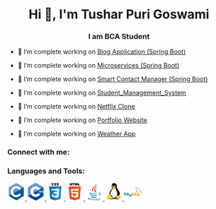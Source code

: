<h1 align="center">Hi 👋, I'm Tushar Puri Goswami</h1>
<h3 align="center">I am BCA Student</h3>

- 🔭 I’m complete working on [Blog Application (Spring Boot)]([https://drive.google.com/file/d/1V3r4v1QukkaEidQI1oW1r3zfd3onkBx_/view?usp=sharing](https://drive.google.com/drive/folders/1PPoHqK2WOCt00vqZmncQHI19fHU8wNdX?usp=sharing))
  
- 🔭 I’m complete working on [Microservices (Spring Boot)]([https://drive.google.com/file/d/1V3r4v1QukkaEidQI1oW1r3zfd3onkBx_/view?usp=sharing](https://drive.google.com/drive/folders/1Azy9FB1lGUn6b1CfzdMYay33dP50AY2V?usp=sharing))
  
- 🔭 I’m complete working on [Smart Contact Manager (Spring Boot)](https://drive.google.com/file/d/1V3r4v1QukkaEidQI1oW1r3zfd3onkBx_/view?usp=sharing)
- 🔭 I’m complete working on [Student_Management_System](https://drive.google.com/drive/folders/1XlzokcMZv5JZzCR_GXBW5M9v5wFTMuNu?usp=sharing)
- 🔭 I’m complete working on [Netflix Clone](https://drive.google.com/drive/folders/1KhXTF1ETKFsh3nZKy9Fxqe5BXT4hpZJl?usp=drive_link)
- 🔭 I’m complete working on [Portfolio Website](https://drive.google.com/file/d/1WX5triVql0JxL3QNBspAPm6SPWRbj9Hr/view?usp=sharing)
- 🔭 I’m complete working on [Weather App](https://drive.google.com/file/d/1drUSEHaJbNjO2WIr2ZEyyjL2qZL1Ub3B/view?usp=sharing)


<h3 align="left">Connect with me:</h3>
<p align="left">
</p>

<h3 align="left">Languages and Tools:</h3>
<p align="left"> <a href="https://www.cprogramming.com/" target="_blank" rel="noreferrer"> <img src="https://raw.githubusercontent.com/devicons/devicon/master/icons/c/c-original.svg" alt="c" width="40" height="40"/> </a> <a href="https://www.w3schools.com/cpp/" target="_blank" rel="noreferrer"> <img src="https://raw.githubusercontent.com/devicons/devicon/master/icons/cplusplus/cplusplus-original.svg" alt="cplusplus" width="40" height="40"/> </a> <a href="https://www.w3schools.com/css/" target="_blank" rel="noreferrer"> <img src="https://raw.githubusercontent.com/devicons/devicon/master/icons/css3/css3-original-wordmark.svg" alt="css3" width="40" height="40"/> </a> <a href="https://www.w3.org/html/" target="_blank" rel="noreferrer"> <img src="https://raw.githubusercontent.com/devicons/devicon/master/icons/html5/html5-original-wordmark.svg" alt="html5" width="40" height="40"/> </a> <a href="https://www.java.com" target="_blank" rel="noreferrer"> <img src="https://raw.githubusercontent.com/devicons/devicon/master/icons/java/java-original.svg" alt="java" width="40" height="40"/> </a> <a href="https://www.linux.org/" target="_blank" rel="noreferrer"> <img src="https://raw.githubusercontent.com/devicons/devicon/master/icons/linux/linux-original.svg" alt="linux" width="40" height="40"/> </a> <a href="https://www.mysql.com/" target="_blank" rel="noreferrer"> <img src="https://raw.githubusercontent.com/devicons/devicon/master/icons/mysql/mysql-original-wordmark.svg" alt="mysql" width="40" height="40"/> </a> </p>
